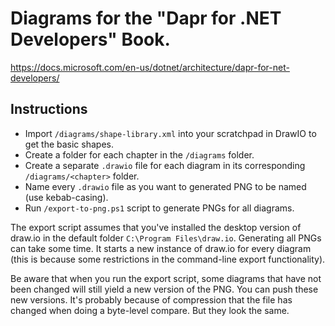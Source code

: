 # Diagrams for the "Dapr for .NET Developers" Book.

https://docs.microsoft.com/en-us/dotnet/architecture/dapr-for-net-developers/

## Instructions

- Import `/diagrams/shape-library.xml` into your scratchpad in DrawIO to get the basic shapes.
- Create a folder for each chapter in the `/diagrams` folder.
- Create a separate `.drawio` file for each diagram in its corresponding `/diagrams/<chapter>` folder.
- Name every `.drawio` file as you want to generated PNG to be named (use kebab-casing).
- Run `/export-to-png.ps1` script to generate PNGs for all diagrams.

The export script assumes that you've installed the desktop version of draw.io in the default folder `C:\Program Files\draw.io`. Generating all PNGs can take some time. It starts a new instance of draw.io for every diagram (this is because some restrictions in the command-line export functionality).

Be aware that when you run the export script, some diagrams that have not been changed will still yield a new version of the PNG. You can push these new versions. It's probably because of compression that the file has changed when doing a byte-level compare. But they look the same.
